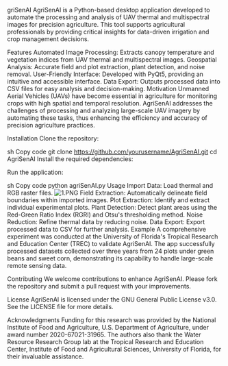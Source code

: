 griSenAI
AgriSenAI is a Python-based desktop application developed to automate the processing and analysis of UAV thermal and multispectral images for precision agriculture. This tool supports agricultural professionals by providing critical insights for data-driven irrigation and crop management decisions.

Features
Automated Image Processing: Extracts canopy temperature and vegetation indices from UAV thermal and multispectral images.
Geospatial Analysis: Accurate field and plot extraction, plant detection, and noise removal.
User-Friendly Interface: Developed with PyQt5, providing an intuitive and accessible interface.
Data Export: Outputs processed data into CSV files for easy analysis and decision-making.
Motivation
Unmanned Aerial Vehicles (UAVs) have become essential in agriculture for monitoring crops with high spatial and temporal resolution. AgriSenAI addresses the challenges of processing and analyzing large-scale UAV imagery by automating these tasks, thus enhancing the efficiency and accuracy of precision agriculture practices.

Installation
Clone the repository:

sh
Copy code
git clone https://github.com/yourusername/AgriSenAI.git
cd AgriSenAI
Install the required dependencies:

Run the application:

sh
Copy code
python agriSenAI.py
Usage
Import Data: Load thermal and RGB raster files.
![1.PNG](..%2F..%2F..%2F..%2Fimages%2F1.PNG)
Field Extraction: Automatically delineate field boundaries within imported images.
Plot Extraction: Identify and extract individual experimental plots.
Plant Detection: Detect plant areas using the Red-Green Ratio Index (RGRI) and Otsu's thresholding method.
Noise Reduction: Refine thermal data by reducing noise.
Data Export: Export processed data to CSV for further analysis.
Example
A comprehensive experiment was conducted at the University of Florida's Tropical Research and Education Center (TREC) to validate AgriSenAI. The app successfully processed datasets collected over three years from 24 plots under green beans and sweet corn, demonstrating its capability to handle large-scale remote sensing data.

Contributing
We welcome contributions to enhance AgriSenAI. Please fork the repository and submit a pull request with your improvements.

License
AgriSenAI is licensed under the GNU General Public License v3.0. See the LICENSE file for more details.

Acknowledgments
Funding for this research was provided by the National Institute of Food and Agriculture, U.S. Department of Agriculture, under award number 2020-67021-31965. The authors also thank the Water Resource Research Group lab at the Tropical Research and Education Center, Institute of Food and Agricultural Sciences, University of Florida, for their invaluable assistance.
